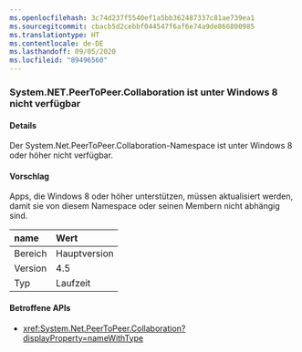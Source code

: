 ```yaml
---
ms.openlocfilehash: 3c74d237f5540ef1a5bb362487337c81ae739ea1
ms.sourcegitcommit: cbacb5d2cebbf044547f6af6e74a9de866800985
ms.translationtype: HT
ms.contentlocale: de-DE
ms.lasthandoff: 09/05/2020
ms.locfileid: "89496560"
---
```

### <a name="systemnetpeertopeercollaboration-unavailable-on-windows-8"></a>System.NET.PeerToPeer.Collaboration ist unter Windows 8 nicht verfügbar

#### <a name="details"></a>Details

Der System.Net.PeerToPeer.Collaboration-Namespace ist unter Windows 8 oder höher nicht verfügbar.

#### <a name="suggestion"></a>Vorschlag

Apps, die Windows 8 oder höher unterstützen, müssen aktualisiert werden, damit sie von diesem Namespace oder seinen Membern nicht abhängig sind.

| name    | Wert       |
|:--------|:------------|
| Bereich   |Hauptversion|
|Version|4.5|
|Typ|Laufzeit|

#### <a name="affected-apis"></a>Betroffene APIs

- <xref:System.Net.PeerToPeer.Collaboration?displayProperty=nameWithType>

<!--

#### Affected APIs

- `N:System.Net.PeerToPeer.Collaboration`

-->
